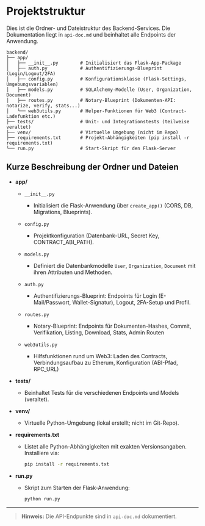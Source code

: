 # Projektstruktur

Dies ist die Ordner- und Dateistruktur des Backend-Services. Die Dokumentation liegt in `api-doc.md` und beinhaltet alle Endpoints der Anwendung.

```
backend/
├── app/
│   ├── __init__.py        # Initialisiert das Flask-App-Package
│   ├── auth.py            # Authentifizierungs-Blueprint (Login/Logout/2FA)
│   ├── config.py          # Konfigurationsklasse (Flask-Settings, Umgebungsvariablen)
│   ├── models.py          # SQLAlchemy-Modelle (User, Organization, Document)
│   ├── routes.py          # Notary-Blueprint (Dokumenten-API: notarize, verify, stats...)
│   └── web3utils.py       # Helper-Funktionen für Web3 (Contract-Ladefunktion etc.)
├── tests/                 # Unit- und Integrationstests (teilweise veraltet)
├── venv/                  # Virtuelle Umgebung (nicht im Repo)
├── requirements.txt       # Projekt-Abhängigkeiten (pip install -r requirements.txt)  
└── run.py                 # Start-Skript für den Flask-Server
```

## Kurze Beschreibung der Ordner und Dateien

* **app/**

  * `__init__.py`

    * Initialisiert die Flask-Anwendung über `create_app()` (CORS, DB, Migrations, Blueprints).
  * `config.py`

    * Projektkonfiguration (Datenbank-URL, Secret Key, CONTRACT_ABI_PATH).
  * `models.py`

    * Definiert die Datenbankmodelle `User`, `Organization`, `Document` mit ihren Attributen und Methoden.
  * `auth.py`

    * Authentifizierungs-Blueprint: Endpoints für Login (E-Mail/Passwort, Wallet-Signatur), Logout, 2FA-Setup und Profil.
  * `routes.py`

    * Notary-Blueprint: Endpoints für Dokumenten-Hashes, Commit, Verifikation, Listing, Download, Stats, Admin Routen
  * `web3utils.py`

    * Hilfsfunktionen rund um Web3: Laden des Contracts, Verbindungsaufbau zu Etherum, Konfiguration (ABI-Pfad, RPC_URL)

* **tests/**

  * Beinhaltet Tests für die verschiedenen Endpoints und Models (veraltet).

* **venv/**

  * Virtuelle Python-Umgebung (lokal erstellt; nicht im Git-Repo).

* **requirements.txt**

  * Listet alle Python-Abhängigkeiten mit exakten Versionsangaben. Installiere via:

    ```bash
    pip install -r requirements.txt
    ```

* **run.py**

  * Skript zum Starten der Flask-Anwendung:

    ```bash
    python run.py
    ```

---

> **Hinweis:** Die API-Endpunkte sind in `api-doc.md` dokumentiert.
